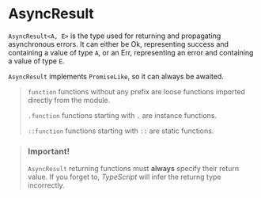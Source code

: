 # AsyncResult

`AsyncResult<A, E>` is the type used for returning and propagating asynchronous errors. It can either be Ok, representing success and containing a value of type `A`, or an Err, representing an error and containing a value of type `E`.

`AsyncResult` implements `PromiseLike`, so it can always be awaited.

> `function` functions without any prefix are loose functions imported directly from the module.
>
> `.function` functions starting with `.` are instance functions. 
>
> `::function` functions starting with `::` are static functions.

> ### Important!
> `AsyncResult` returning functions must **always** specify their return value. If you forget to, *TypeScript* will infer the returng type incorrectly.